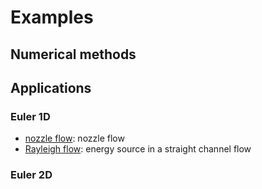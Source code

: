 # Examples

## Numerical methods

## Applications

### Euler 1D

- [nozzle flow](euler-nozzle): nozzle flow
- [Rayleigh flow](euler-rayleigh-flow): energy source in a straight channel flow

### Euler 2D
